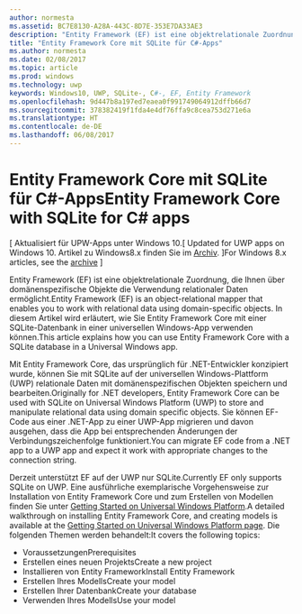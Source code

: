 ```yaml
---
author: normesta
ms.assetid: BC7E8130-A28A-443C-8D7E-353E7DA33AE3
description: "Entity Framework (EF) ist eine objektrelationale Zuordnung, die Ihnen über domänenspezifische Objekte die Verwendung relationaler Daten ermöglicht."
title: "Entity Framework Core mit SQLite für C#-Apps"
ms.author: normesta
ms.date: 02/08/2017
ms.topic: article
ms.prod: windows
ms.technology: uwp
keywords: Windows10, UWP, SQLite-, C#-, EF, Entity Framework
ms.openlocfilehash: 9d447b8a197ed7eaea0f991749064912dffb66d7
ms.sourcegitcommit: 378382419f1fda4e4df76ffa9c8cea753d271e6a
ms.translationtype: HT
ms.contentlocale: de-DE
ms.lasthandoff: 06/08/2017
---
```

# <a name="entity-framework-core-with-sqlite-for-c-apps"></a><span data-ttu-id="8bb6c-104">Entity Framework Core mit SQLite für C#-Apps</span><span class="sxs-lookup"><span data-stu-id="8bb6c-104">Entity Framework Core with SQLite for C# apps</span></span>

<span data-ttu-id="8bb6c-105">\[ Aktualisiert für UPW-Apps unter Windows 10.</span><span class="sxs-lookup"><span data-stu-id="8bb6c-105">\[ Updated for UWP apps on Windows 10.</span></span> <span data-ttu-id="8bb6c-106">Artikel zu Windows8.x finden Sie im [Archiv](http://go.microsoft.com/fwlink/p/?linkid=619132). \]</span><span class="sxs-lookup"><span data-stu-id="8bb6c-106">For Windows 8.x articles, see the [archive](http://go.microsoft.com/fwlink/p/?linkid=619132) \]</span></span>

<span data-ttu-id="8bb6c-107">Entity Framework (EF) ist eine objektrelationale Zuordnung, die Ihnen über domänenspezifische Objekte die Verwendung relationaler Daten ermöglicht.</span><span class="sxs-lookup"><span data-stu-id="8bb6c-107">Entity Framework (EF) is an object-relational mapper that enables you to work with relational data using domain-specific objects.</span></span> <span data-ttu-id="8bb6c-108">In diesem Artikel wird erläutert, wie Sie Entity Framework Core mit einer SQLite-Datenbank in einer universellen Windows-App verwenden können.</span><span class="sxs-lookup"><span data-stu-id="8bb6c-108">This article explains how you can use Entity Framework Core with a SQLite database in a Universal Windows app.</span></span>

<span data-ttu-id="8bb6c-109">Mit Entity Framework Core, das ursprünglich für .NET-Entwickler konzipiert wurde, können Sie mit SQLite auf der universellen Windows-Plattform (UWP) relationale Daten mit domänenspezifischen Objekten speichern und bearbeiten.</span><span class="sxs-lookup"><span data-stu-id="8bb6c-109">Originally for .NET developers, Entity Framework Core can be used with SQLite on Universal Windows Platform (UWP) to store and manipulate relational data using domain specific objects.</span></span> <span data-ttu-id="8bb6c-110">Sie können EF-Code aus einer .NET-App zu einer UWP-App migrieren und davon ausgehen, dass die App bei entsprechenden Änderungen der Verbindungszeichenfolge funktioniert.</span><span class="sxs-lookup"><span data-stu-id="8bb6c-110">You can migrate EF code from a .NET app to a UWP app and expect it work with appropriate changes to the connection string.</span></span>

<span data-ttu-id="8bb6c-111">Derzeit unterstützt EF auf der UWP nur SQLite.</span><span class="sxs-lookup"><span data-stu-id="8bb6c-111">Currently EF only supports SQLite on UWP.</span></span> <span data-ttu-id="8bb6c-112">Eine ausführliche exemplarische Vorgehensweise zur Installation von Entity Framework Core und zum Erstellen von Modellen finden Sie unter [Getting Started on Universal Windows Platform](http://go.microsoft.com/fwlink/p/?LinkId=735013).</span><span class="sxs-lookup"><span data-stu-id="8bb6c-112">A detailed walkthrough on installing Entity Framework Core, and creating models is available at the [Getting Started on Universal Windows Platform page](http://go.microsoft.com/fwlink/p/?LinkId=735013).</span></span> <span data-ttu-id="8bb6c-113">Die folgenden Themen werden behandelt:</span><span class="sxs-lookup"><span data-stu-id="8bb6c-113">It covers the following topics:</span></span>

-   <span data-ttu-id="8bb6c-114">Voraussetzungen</span><span class="sxs-lookup"><span data-stu-id="8bb6c-114">Prerequisites</span></span>
-   <span data-ttu-id="8bb6c-115">Erstellen eines neuen Projekts</span><span class="sxs-lookup"><span data-stu-id="8bb6c-115">Create a new project</span></span>
-   <span data-ttu-id="8bb6c-116">Installieren von Entity Framework</span><span class="sxs-lookup"><span data-stu-id="8bb6c-116">Install Entity Framework</span></span>
-   <span data-ttu-id="8bb6c-117">Erstellen Ihres Modells</span><span class="sxs-lookup"><span data-stu-id="8bb6c-117">Create your model</span></span>
-   <span data-ttu-id="8bb6c-118">Erstellen Ihrer Datenbank</span><span class="sxs-lookup"><span data-stu-id="8bb6c-118">Create your database</span></span>
-   <span data-ttu-id="8bb6c-119">Verwenden Ihres Modells</span><span class="sxs-lookup"><span data-stu-id="8bb6c-119">Use your model</span></span>
